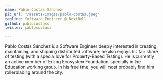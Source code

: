 ```yaml
---
name: Pablo Costas Sánchez
pic_url: "/assets/images/pablo-costas.jpeg"
tagline: Software Engineer @ NextRoll
github: pablocostass
twitter: pablocostass

---
```

Pablo Costas Sánchez is a Software Engineer deeply interested in creating, maintaining, and shipping distributed software; he also enjoys his fair share of testing (with a special love for Property-Based Testing). He is currently an active member of Erlang Ecosystem Foundation, specially in the Education working group. In his free time, you will most probably find him rollerblading around the city.
